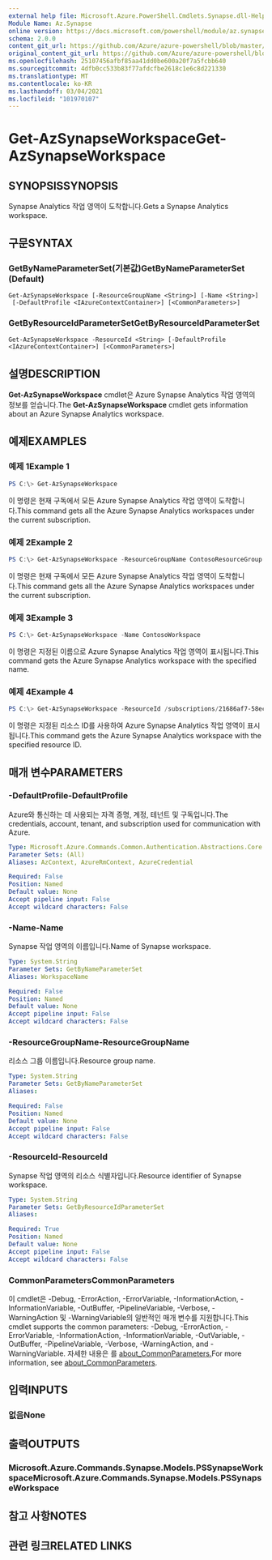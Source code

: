 ```yaml
---
external help file: Microsoft.Azure.PowerShell.Cmdlets.Synapse.dll-Help.xml
Module Name: Az.Synapse
online version: https://docs.microsoft.com/powershell/module/az.synapse/get-azsynapseworkspace
schema: 2.0.0
content_git_url: https://github.com/Azure/azure-powershell/blob/master/src/Synapse/Synapse/help/Get-AzSynapseWorkspace.md
original_content_git_url: https://github.com/Azure/azure-powershell/blob/master/src/Synapse/Synapse/help/Get-AzSynapseWorkspace.md
ms.openlocfilehash: 25107456afbf85aa41dd0be600a20f7a5fcbb640
ms.sourcegitcommit: 4dfb0cc533b83f77afdcfbe2618c1e6c8d221330
ms.translationtype: MT
ms.contentlocale: ko-KR
ms.lasthandoff: 03/04/2021
ms.locfileid: "101970107"
---
```

# <span data-ttu-id="6f522-101">Get-AzSynapseWorkspace</span><span class="sxs-lookup"><span data-stu-id="6f522-101">Get-AzSynapseWorkspace</span></span>

## <span data-ttu-id="6f522-102">SYNOPSIS</span><span class="sxs-lookup"><span data-stu-id="6f522-102">SYNOPSIS</span></span>
<span data-ttu-id="6f522-103">Synapse Analytics 작업 영역이 도착합니다.</span><span class="sxs-lookup"><span data-stu-id="6f522-103">Gets a Synapse Analytics workspace.</span></span>

## <span data-ttu-id="6f522-104">구문</span><span class="sxs-lookup"><span data-stu-id="6f522-104">SYNTAX</span></span>

### <span data-ttu-id="6f522-105">GetByNameParameterSet(기본값)</span><span class="sxs-lookup"><span data-stu-id="6f522-105">GetByNameParameterSet (Default)</span></span>
```
Get-AzSynapseWorkspace [-ResourceGroupName <String>] [-Name <String>]
 [-DefaultProfile <IAzureContextContainer>] [<CommonParameters>]
```

### <span data-ttu-id="6f522-106">GetByResourceIdParameterSet</span><span class="sxs-lookup"><span data-stu-id="6f522-106">GetByResourceIdParameterSet</span></span>
```
Get-AzSynapseWorkspace -ResourceId <String> [-DefaultProfile <IAzureContextContainer>] [<CommonParameters>]
```

## <span data-ttu-id="6f522-107">설명</span><span class="sxs-lookup"><span data-stu-id="6f522-107">DESCRIPTION</span></span>
<span data-ttu-id="6f522-108">**Get-AzSynapseWorkspace** cmdlet은 Azure Synapse Analytics 작업 영역의 정보를 얻습니다.</span><span class="sxs-lookup"><span data-stu-id="6f522-108">The **Get-AzSynapseWorkspace** cmdlet gets information about an Azure Synapse Analytics workspace.</span></span>

## <span data-ttu-id="6f522-109">예제</span><span class="sxs-lookup"><span data-stu-id="6f522-109">EXAMPLES</span></span>

### <span data-ttu-id="6f522-110">예제 1</span><span class="sxs-lookup"><span data-stu-id="6f522-110">Example 1</span></span>
```powershell
PS C:\> Get-AzSynapseWorkspace
```

<span data-ttu-id="6f522-111">이 명령은 현재 구독에서 모든 Azure Synapse Analytics 작업 영역이 도착합니다.</span><span class="sxs-lookup"><span data-stu-id="6f522-111">This command gets all the Azure Synapse Analytics workspaces under the current subscription.</span></span>

### <span data-ttu-id="6f522-112">예제 2</span><span class="sxs-lookup"><span data-stu-id="6f522-112">Example 2</span></span>
```powershell
PS C:\> Get-AzSynapseWorkspace -ResourceGroupName ContosoResourceGroup
```

<span data-ttu-id="6f522-113">이 명령은 현재 구독에서 모든 Azure Synapse Analytics 작업 영역이 도착합니다.</span><span class="sxs-lookup"><span data-stu-id="6f522-113">This command gets all the Azure Synapse Analytics workspaces under the current subscription.</span></span>

### <span data-ttu-id="6f522-114">예제 3</span><span class="sxs-lookup"><span data-stu-id="6f522-114">Example 3</span></span>
```powershell
PS C:\> Get-AzSynapseWorkspace -Name ContosoWorkspace
```

<span data-ttu-id="6f522-115">이 명령은 지정된 이름으로 Azure Synapse Analytics 작업 영역이 표시됩니다.</span><span class="sxs-lookup"><span data-stu-id="6f522-115">This command gets the Azure Synapse Analytics workspace with the specified name.</span></span>

### <span data-ttu-id="6f522-116">예제 4</span><span class="sxs-lookup"><span data-stu-id="6f522-116">Example 4</span></span>
```powershell
PS C:\> Get-AzSynapseWorkspace -ResourceId /subscriptions/21686af7-58ec-4f4d-9c68-f431f4db4edd/resourceGroups/ContosoResourceGroup/providers/Microsoft.Synapse/workspaces/ContosoWorkspace
```

<span data-ttu-id="6f522-117">이 명령은 지정된 리소스 ID를 사용하여 Azure Synapse Analytics 작업 영역이 표시됩니다.</span><span class="sxs-lookup"><span data-stu-id="6f522-117">This command gets the Azure Synapse Analytics workspace with the specified resource ID.</span></span>

## <span data-ttu-id="6f522-118">매개 변수</span><span class="sxs-lookup"><span data-stu-id="6f522-118">PARAMETERS</span></span>

### <span data-ttu-id="6f522-119">-DefaultProfile</span><span class="sxs-lookup"><span data-stu-id="6f522-119">-DefaultProfile</span></span>
<span data-ttu-id="6f522-120">Azure와 통신하는 데 사용되는 자격 증명, 계정, 테넌트 및 구독입니다.</span><span class="sxs-lookup"><span data-stu-id="6f522-120">The credentials, account, tenant, and subscription used for communication with Azure.</span></span>

```yaml
Type: Microsoft.Azure.Commands.Common.Authentication.Abstractions.Core.IAzureContextContainer
Parameter Sets: (All)
Aliases: AzContext, AzureRmContext, AzureCredential

Required: False
Position: Named
Default value: None
Accept pipeline input: False
Accept wildcard characters: False
```

### <span data-ttu-id="6f522-121">-Name</span><span class="sxs-lookup"><span data-stu-id="6f522-121">-Name</span></span>
<span data-ttu-id="6f522-122">Synapse 작업 영역의 이름입니다.</span><span class="sxs-lookup"><span data-stu-id="6f522-122">Name of Synapse workspace.</span></span>

```yaml
Type: System.String
Parameter Sets: GetByNameParameterSet
Aliases: WorkspaceName

Required: False
Position: Named
Default value: None
Accept pipeline input: False
Accept wildcard characters: False
```

### <span data-ttu-id="6f522-123">-ResourceGroupName</span><span class="sxs-lookup"><span data-stu-id="6f522-123">-ResourceGroupName</span></span>
<span data-ttu-id="6f522-124">리소스 그룹 이름입니다.</span><span class="sxs-lookup"><span data-stu-id="6f522-124">Resource group name.</span></span>

```yaml
Type: System.String
Parameter Sets: GetByNameParameterSet
Aliases:

Required: False
Position: Named
Default value: None
Accept pipeline input: False
Accept wildcard characters: False
```

### <span data-ttu-id="6f522-125">-ResourceId</span><span class="sxs-lookup"><span data-stu-id="6f522-125">-ResourceId</span></span>
<span data-ttu-id="6f522-126">Synapse 작업 영역의 리소스 식별자입니다.</span><span class="sxs-lookup"><span data-stu-id="6f522-126">Resource identifier of Synapse workspace.</span></span>

```yaml
Type: System.String
Parameter Sets: GetByResourceIdParameterSet
Aliases:

Required: True
Position: Named
Default value: None
Accept pipeline input: False
Accept wildcard characters: False
```

### <span data-ttu-id="6f522-127">CommonParameters</span><span class="sxs-lookup"><span data-stu-id="6f522-127">CommonParameters</span></span>
<span data-ttu-id="6f522-128">이 cmdlet은 -Debug, -ErrorAction, -ErrorVariable, -InformationAction, -InformationVariable, -OutBuffer, -PipelineVariable, -Verbose, -WarningAction 및 -WarningVariable의 일반적인 매개 변수를 지원합니다.</span><span class="sxs-lookup"><span data-stu-id="6f522-128">This cmdlet supports the common parameters: -Debug, -ErrorAction, -ErrorVariable, -InformationAction, -InformationVariable, -OutVariable, -OutBuffer, -PipelineVariable, -Verbose, -WarningAction, and -WarningVariable.</span></span> <span data-ttu-id="6f522-129">자세한 내용은 를 [about_CommonParameters.](http://go.microsoft.com/fwlink/?LinkID=113216)</span><span class="sxs-lookup"><span data-stu-id="6f522-129">For more information, see [about_CommonParameters](http://go.microsoft.com/fwlink/?LinkID=113216).</span></span>

## <span data-ttu-id="6f522-130">입력</span><span class="sxs-lookup"><span data-stu-id="6f522-130">INPUTS</span></span>

### <span data-ttu-id="6f522-131">없음</span><span class="sxs-lookup"><span data-stu-id="6f522-131">None</span></span>

## <span data-ttu-id="6f522-132">출력</span><span class="sxs-lookup"><span data-stu-id="6f522-132">OUTPUTS</span></span>

### <span data-ttu-id="6f522-133">Microsoft.Azure.Commands.Synapse.Models.PSSynapseWorkspace</span><span class="sxs-lookup"><span data-stu-id="6f522-133">Microsoft.Azure.Commands.Synapse.Models.PSSynapseWorkspace</span></span>

## <span data-ttu-id="6f522-134">참고 사항</span><span class="sxs-lookup"><span data-stu-id="6f522-134">NOTES</span></span>

## <span data-ttu-id="6f522-135">관련 링크</span><span class="sxs-lookup"><span data-stu-id="6f522-135">RELATED LINKS</span></span>
